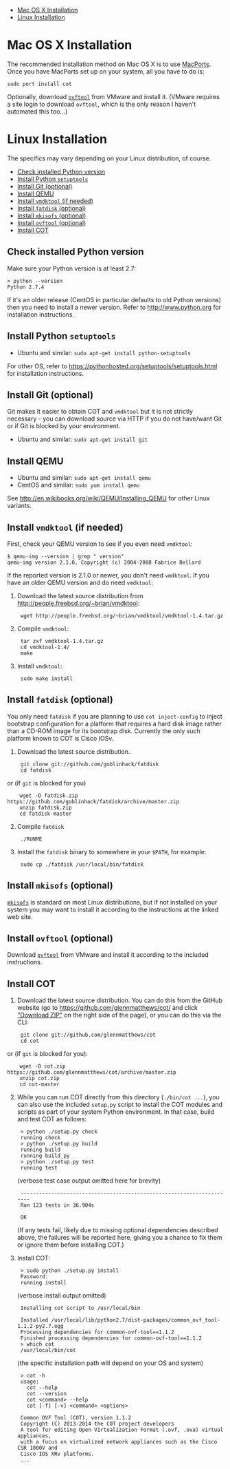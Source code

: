 * [Mac OS X Installation](#mac-os-x-installation)
* [Linux Installation](#linux-installation)

Mac OS X Installation
=====================

The recommended installation method on Mac OS X is to use
[MacPorts](http://www.macports.org/). Once you have MacPorts set up on your
system, all you have to do is:

    sudo port install cot

Optionally, download [`ovftool`](https://www.vmware.com/support/developer/ovf/)
from VMware and install it. (VMware requires a site login to download `ovftool`,
which is the only reason I haven't automated this too...)

Linux Installation
==================

The specifics may vary depending on your Linux distribution, of course.

* [Check installed Python version](#check-installed-python-version)
* [Install Python `setuptools`](#install-python-setuptools)
* [Install Git (optional)](#install-git-optional)
* [Install QEMU](#install-qemu)
* [Install `vmdktool` (if needed)](#install-vmdktool-if-needed)
* [Install `fatdisk` (optional)](#install-fatdisk-optional)
* [Install `mkisofs` (optional)](#install-mkisofs-optional)
* [Install `ovftool` (optional)](#install-ovftool-optional)
* [Install COT](#install-cot)

Check installed Python version
------------------------------

Make sure your Python version is at least 2.7:

    > python --version
    Python 2.7.4

If it's an older release (CentOS in particular defaults to old Python versions)
then you need to install a newer version. Refer to http://www.python.org for
installation instructions.

Install Python `setuptools`
---------------------------
* Ubuntu and similar: `sudo apt-get install python-setuptools`

For other OS, refer to https://pythonhosted.org/setuptools/setuptools.html for
installation instructions.

Install Git (optional)
----------------------
Git makes it easier to obtain COT and `vmdktool` but it is not strictly
necessary - you can download source via HTTP if you do not have/want Git or
if Git is blocked by your environment.

* Ubuntu and similar: `sudo apt-get install git`

Install QEMU
------------

* Ubuntu and similar: `sudo apt-get install qemu`
* CentOS and similar: `sudo yum install qemu`

See http://en.wikibooks.org/wiki/QEMU/Installing_QEMU for other Linux variants.

Install `vmdktool` (if needed)
------------------------------

First, check your QEMU version to see if you even need `vmdktool`:

    $ qemu-img --version | grep " version"
    qemu-img version 2.1.0, Copyright (c) 2004-2008 Fabrice Bellard

If the reported version is 2.1.0 or newer, you don't need `vmdktool`.
If you have an older QEMU version and do need `vmdktool`:

1. Download the latest source distribution from
   http://people.freebsd.org/~brian/vmdktool:

        wget http://people.freebsd.org/~brian/vmdktool/vmdktool-1.4.tar.gz

2. Compile `vmdktool`:

        tar zxf vmdktool-1.4.tar.gz
        cd vmdktool-1.4/
        make

3. Install `vmdktool`:

        sudo make install

Install `fatdisk` (optional)
----------------------------

You only need `fatdisk` if you are planning to use `cot inject-config` to
inject bootstrap configuration for a platform that requires a hard disk image
rather than a CD-ROM image for its bootstrap disk.
Currently the only such platform known to COT is Cisco IOSv.

1. Download the latest source distribution.

        git clone git://github.com/goblinhack/fatdisk
        cd fatdisk

  or (if `git` is blocked for you)

        wget -O fatdisk.zip https://github.com/goblinhack/fatdisk/archive/master.zip
        unzip fatdisk.zip
        cd fatdisk-master

2. Compile `fatdisk`

        ./RUNME

3. Install the `fatdisk` binary to somewhere in your `$PATH`, for example:

        sudo cp ./fatdisk /usr/local/bin/fatdisk

Install `mkisofs` (optional)
----------------------------

[`mkisofs`](http://cdrecord.org/) is standard on most Linux distributions, but
if not installed on your system you may want to install it according to the
instructions at the linked web site.

Install `ovftool` (optional)
----------------------------

Download [`ovftool`](https://www.vmware.com/support/developer/ovf/)
from VMware and install it according to the included instructions.

Install COT
-----------

1. Download the latest source distribution. You can do this from the GitHub
  website (go to https://github.com/glennmatthews/cot/ and click
  ["Download ZIP"](https://github.com/glennmatthews/cot/archive/master.zip)
  on the right side of the page), or you can do this via the CLI:

        git clone git://github.com/glennmatthews/cot
        cd cot

  or (if `git` is blocked for you):

        wget -O cot.zip https://github.com/glennmatthews/cot/archive/master.zip
        unzip cot.zip
        cd cot-master

2. While you can run COT directly from this directory (`./bin/cot ...`),
   you can also use the included `setup.py` script to install the COT
   modules and scripts as part of your system Python environment. In that case,
   build and test COT as follows:

        > python ./setup.py check
        running check
        > python ./setup.py build
        running build
        running build_py
        > python ./setup.py test
        running test

   (verbose test case output omitted here for brevity)

        ----------------------------------------------------------------------
        Ran 123 tests in 36.904s

        OK

   (If any tests fail, likely due to missing optional dependencies described
   above, the failures will be reported here, giving you a chance to fix them
   or ignore them before installing COT.)

3. Install COT:

        > sudo python ./setup.py install
        Password:
        running install

   (verbose install output omitted)

        Installing cot script to /usr/local/bin

        Installed /usr/local/lib/python2.7/dist-packages/common_ovf_tool-1.1.2-py2.7.egg
        Processing dependencies for common-ovf-tool==1.1.2
        Finished processing dependencies for common-ovf-tool==1.1.2
        > which cot
        /usr/local/bin/cot

   (the specific installation path will depend on your OS and system)

        > cot -h
        usage:
          cot --help
          cot --version
          cot <command> --help
          cot [-f] [-v] <command> <options>

        Common OVF Tool (COT), version 1.1.2
        Copyright (C) 2013-2014 the COT project developers
        A tool for editing Open Virtualization Format (.ovf, .ova) virtual appliances,
        with a focus on virtualized network appliances such as the Cisco CSR 1000V and
        Cisco IOS XRv platforms.
        ...
